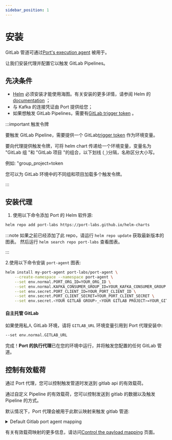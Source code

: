 ```yaml
---
sidebar_position: 1
---
```


# 安装

GitLab 管道可通过[Port's execution agent](/create-self-service-experiences/setup-backend/webhook/port-execution-agent/port-execution-agent.md) 被用于。

让我们安装代理并配置它以触发 GitLab Pipelines。

## 先决条件

* [Helm](https://helm.sh) 必须安装才能使用海图。有关安装的更多详情，请参阅 Helm 的[documentation](https://helm.sh/docs) ；
* 与 Kafka 的连接凭证由 Port 提供给您；
* 如果想触发 GitLab Pipelines，需要有[GitLab trigger token](https://docs.gitlab.com/ee/ci/triggers/) 。

:::important  触发令牌

要触发 GitLab Pipeline，需要提供一个 GitLab[trigger token](https://docs.gitlab.com/ee/ci/triggers/#create-a-trigger-token) 作为环境变量。

要向代理提供触发令牌，可将 helm chart 传递给一个环境变量，变量名为 "GitLab 组 "和 "GitLab 项目 "的组合，以下划线 (`_`)分隔，名称区分大小写。

例如: "group_project=token

您可以为 GitLab 环境中的不同组和项目加载多个触发令牌。

:::

## 安装代理

1. 使用以下命令添加 Port 的 Helm 软件源: 

```bash showLineNumbers
helm repo add port-labs https://port-labs.github.io/helm-charts
```

:::note 如果之前已经添加了此 repo，请运行 `helm repo update` 获取最新版本的图表。 然后运行 `helm search repo port-labs` 查看图表。

:::

2.使用以下命令安装 `port-agent` 图表: 

```bash showLineNumbers
helm install my-port-agent port-labs/port-agent \
    --create-namespace --namespace port-agent \
    --set env.normal.PORT_ORG_ID=YOUR_ORG_ID \
    --set env.normal.KAFKA_CONSUMER_GROUP_ID=YOUR_KAFKA_CONSUMER_GROUP \
    --set env.secret.PORT_CLIENT_ID=YOUR_PORT_CLIENT_ID \
    --set env.secret.PORT_CLIENT_SECRET=YOUR_PORT_CLIENT_SECRET \
    --set env.secret.<YOUR GITLAB GROUP>_<YOUR GITLAB PROJECT>=YOUR_GITLAB_TOKEN
```

#### 自主托管 GitLab

如果使用私人 GitLab 环境，请将 `GITLAB_URL` 环境变量引用到 Port 代理安装中: 

```bash showLineNumbers
--set env.normal.GITLAB_URL
```

完成！**Port 的执行代理**已在您的环境中运行，并将触发您配置的任何 GitLab 管道。

## 控制有效载荷

通过 Port 代理，您可以控制触发管道时发送到 gitlab api 的有效载荷。

通过自定义 Pipeline 的有效载荷，您可以控制发送到 gitlab 的数据以及触发 Pipeline 的方式。

默认情况下，Port 代理会被用于此默认映射来触发 gitlab 管道: 

<details>
<summary>Default Gitlab port agent mapping</summary>

```json showLineNumbers
[
  {
    "enabled": ".payload.action.invocationMethod.type == \"GITLAB\"",
    "url": "(env.GITLAB_URL // \"https://gitlab.com/\") as $baseUrl | (.payload.action.invocationMethod.groupName + \"/\" +.payload.action.invocationMethod.projectName) | @uri as $path | $baseUrl + \"api/v4/projects/\" + $path + \"/trigger/pipeline\"",
    "body": {
      "ref": ".payload.properties.ref // .payload.action.invocationMethod.defaultRef // \"main\"",
      "token": ".payload.action.invocationMethod.groupName as $gitlab_group | .payload.action.invocationMethod.projectName as $gitlab_project | env[($gitlab_group | gsub(\"/\"; \"_\")) + \"_\" + $gitlab_project]",
      "variables": ".payload.action.invocationMethod as $invocationMethod | .payload.properties | to_entries | map({(.key): (.value | tostring)}) | add | if $invocationMethod.omitUserInputs then {} else . end",
      "port_payload": "if .payload.action.invocationMethod.omitPayload then {} else . end"
    }
  }
]
```

</details>

有关有效载荷映射的更多信息，请访问[Control the payload mapping](/create-self-service-experiences/setup-backend/webhook/port-execution-agent/control-the-payload.md) 页面。